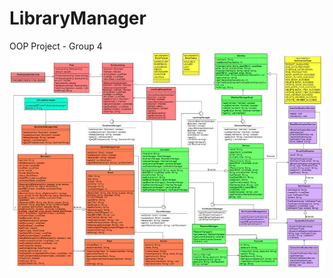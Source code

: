 # LibraryManager
OOP Project - Group 4 
![Image Alt](https://github.com/ducahn2004/LibraryManager/blob/02849d2f2e17368c8bfac67733b4e7763cbafbdb/UMLOOP.jpg)
